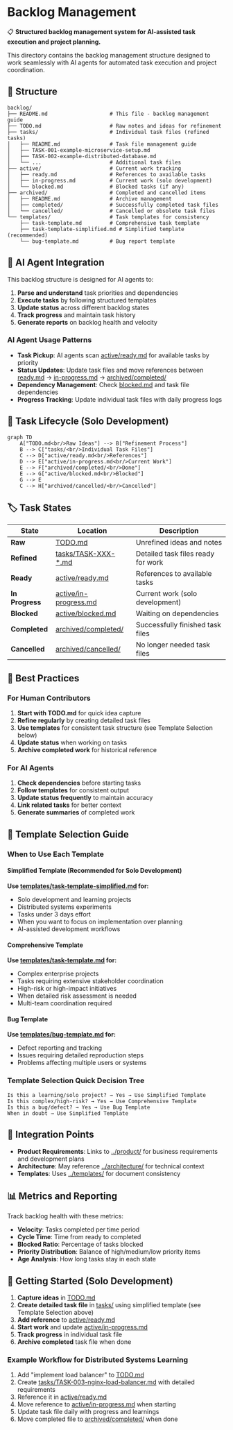 # Backlog Management

📋 **Structured backlog management system for AI-assisted task execution and project planning.**

This directory contains the backlog management structure designed to work seamlessly with AI agents for automated task execution and project coordination.

## 📁 Structure

```
backlog/
├── README.md                    # This file - backlog management guide
├── TODO.md                      # Raw notes and ideas for refinement
├── tasks/                       # Individual task files (refined tasks)
│   ├── README.md                # Task file management guide
│   ├── TASK-001-example-microservice-setup.md
│   ├── TASK-002-example-distributed-database.md
│   └── ...                      # Additional task files
├── active/                      # Current work tracking
│   ├── ready.md                 # References to available tasks
│   ├── in-progress.md           # Current work (solo development)
│   └── blocked.md               # Blocked tasks (if any)
├── archived/                    # Completed and cancelled items
│   ├── README.md                # Archive management
│   ├── completed/               # Successfully completed task files
│   └── cancelled/               # Cancelled or obsolete task files
└── templates/                   # Task templates for consistency
    ├── task-template.md         # Comprehensive task template
    ├── task-template-simplified.md # Simplified template (recommended)
    └── bug-template.md          # Bug report template
```

## 🤖 AI Agent Integration

This backlog structure is designed for AI agents to:

1. **Parse and understand** task priorities and dependencies
2. **Execute tasks** by following structured templates
3. **Update status** across different backlog states
4. **Track progress** and maintain task history
5. **Generate reports** on backlog health and velocity

### AI Agent Usage Patterns

- **Task Pickup**: AI agents scan [active/ready.md](active/ready.md) for available tasks by priority
- **Status Updates**: Update task files and move references between [ready.md](active/ready.md) → [in-progress.md](active/in-progress.md) → [archived/completed/](archived/completed/)
- **Dependency Management**: Check [blocked.md](active/blocked.md) and task file dependencies
- **Progress Tracking**: Update individual task files with daily progress logs

## 📝 Task Lifecycle (Solo Development)

```mermaid
graph TD
    A["TODO.md<br/>Raw Ideas"] --> B["Refinement Process"]
    B --> C["tasks/<br/>Individual Task Files"]
    C --> D["active/ready.md<br/>References"]
    D --> E["active/in-progress.md<br/>Current Work"]
    E --> F["archived/completed/<br/>Done"]
    E --> G["active/blocked.md<br/>Blocked"]
    G --> E
    C --> H["archived/cancelled/<br/>Cancelled"]
```

## 🏷️ Task States

| State | Location | Description |
|-------|----------|-------------|
| **Raw** | [TODO.md](TODO.md) | Unrefined ideas and notes |
| **Refined** | [tasks/TASK-XXX-*.md](tasks/) | Detailed task files ready for work |
| **Ready** | [active/ready.md](active/ready.md) | References to available tasks |
| **In Progress** | [active/in-progress.md](active/in-progress.md) | Current work (solo development) |
| **Blocked** | [active/blocked.md](active/blocked.md) | Waiting on dependencies |
| **Completed** | [archived/completed/](archived/completed/) | Successfully finished task files |
| **Cancelled** | [archived/cancelled/](archived/cancelled/) | No longer needed task files |

## 🎯 Best Practices

### For Human Contributors
1. **Start with TODO.md** for quick idea capture
2. **Refine regularly** by creating detailed task files
3. **Use templates** for consistent task structure (see Template Selection below)
4. **Update status** when working on tasks
5. **Archive completed work** for historical reference

### For AI Agents
1. **Check dependencies** before starting tasks
2. **Follow templates** for consistent output
3. **Update status frequently** to maintain accuracy
4. **Link related tasks** for better context
5. **Generate summaries** of completed work

## 📝 Template Selection Guide

### When to Use Each Template

#### Simplified Template (Recommended for Solo Development)
**Use [templates/task-template-simplified.md](../templates/task-template-simplified.md) for:**
- Solo development and learning projects
- Distributed systems experiments
- Tasks under 3 days effort
- When you want to focus on implementation over planning
- AI-assisted development workflows

#### Comprehensive Template  
**Use [templates/task-template.md](../templates/task-template.md) for:**
- Complex enterprise projects
- Tasks requiring extensive stakeholder coordination
- High-risk or high-impact initiatives
- When detailed risk assessment is needed
- Multi-team coordination required

#### Bug Template
**Use [templates/bug-template.md](../templates/bug-template.md) for:**
- Defect reporting and tracking
- Issues requiring detailed reproduction steps
- Problems affecting multiple users or systems

### Template Selection Quick Decision Tree
```
Is this a learning/solo project? → Yes → Use Simplified Template
Is this complex/high-risk? → Yes → Use Comprehensive Template  
Is this a bug/defect? → Yes → Use Bug Template
When in doubt → Use Simplified Template
```

## 🔗 Integration Points

- **Product Requirements**: Links to [../product/](../product/) for business requirements and development plans
- **Architecture**: May reference [../architecture/](../architecture/) for technical context
- **Templates**: Uses [../templates/](../templates/) for document consistency

## 📊 Metrics and Reporting

Track backlog health with these metrics:
- **Velocity**: Tasks completed per time period
- **Cycle Time**: Time from ready to completed
- **Blocked Ratio**: Percentage of tasks blocked
- **Priority Distribution**: Balance of high/medium/low priority items
- **Age Analysis**: How long tasks stay in each state

## 🚀 Getting Started (Solo Development)

1. **Capture ideas** in [TODO.md](TODO.md)
2. **Create detailed task file** in [tasks/](tasks/) using simplified template (see Template Selection above)
3. **Add reference** to [active/ready.md](active/ready.md)
4. **Start work** and update [active/in-progress.md](active/in-progress.md)
5. **Track progress** in individual task file
6. **Archive completed** task file when done

### Example Workflow for Distributed Systems Learning
1. Add "implement load balancer" to [TODO.md](TODO.md)
2. Create [tasks/TASK-003-nginx-load-balancer.md](tasks/) with detailed requirements
3. Reference it in [active/ready.md](active/ready.md)
4. Move reference to [active/in-progress.md](active/in-progress.md) when starting
5. Update task file daily with progress and learnings
6. Move completed file to [archived/completed/](archived/completed/) when done
